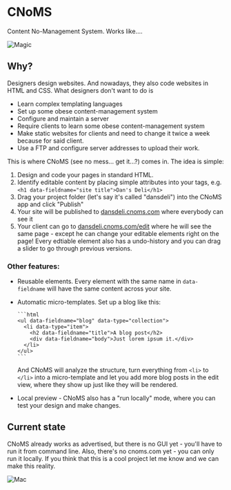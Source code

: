 CNoMS
=====

Content No-Management System. Works like....

![Magic](http://medias.omgif.net/wp-content/uploads/2012/04/Its-magic....gif)


Why?
----

Designers design websites. And nowadays, they also code websites in HTML and CSS. What designers don't want to do is

* Learn complex templating languages
* Set up some obese content-management system
* Configure and maintain a server
* Require clients to learn some obese content-management system
* Make static websites for clients and need to change it twice a week because for said client.
* Use a FTP and configure server addresses to upload their work.

This is where CNoMS (see no mess... get it...?) comes in. The idea is simple:

1. Design and code your pages in standard HTML.
2. Identify editable content by placing simple attributes into your tags, e.g. `<h1 data-fieldname="site title">Dan's Deli</h1>`
3. Drag your project folder (let's say it's called "dansdeli") into the CNoMS app and click "Publish"
4. Your site will be published to [dansdeli.cnoms.com](http://dansdeli.cnoms.com) where everybody can see it
5. Your client can go to [dansdeli.cnoms.com/edit](http://dansdeli.cnoms.com/edit) where he will see the same page - except he can change your editable elements right on the page! Every edtiable element also has a undo-history and you can drag a slider to go through previous versions.

### Other features:

* Reusable elements. Every element with the same name in `data-fieldname` will have the same content across your site.
* Automatic micro-templates. Set up a blog like this:
  
      ```html
      <ul data-fieldname="blog" data-type="collection">
        <li data-type="item">
          <h2 data-fieldname="title">A blog post</h2>
          <div data-fieldname="body">Just lorem ipsum it.</div>
        </li>
      </ul>
      ```

  And CNoMS will analyze the structure, turn everything from `<li>` to `</li>` into a micro-template and let you add more blog posts in the edit view, where they show up just like they will be rendered.
* Local preview - CNoMS also has a "run locally" mode, where you can test your design and make changes.

Current state
-------------

CNoMS already works as advertised, but there is no GUI yet - you'll have to run it from command line. Also, there's no cnoms.com yet - you can only run it locally. If you think that this is a cool project let me know and we can make this reality.

![Mac](https://raw.github.com/maebert/cnoms/master/design/mac/overview.png)


